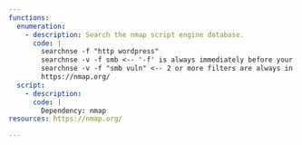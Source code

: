 ```yaml
---
functions:
  enumeration:
    - description: Search the nmap script engine database.
      code: |
        searchnse -f "http wordpress"
        searchnse -v -f smb <-- '-f' is always immediately before your filters
        searchnse -v -f "smb vuln" <-- 2 or more filters are always in quotes |
        https://nmap.org/
  script:
    - description:
      code: |
        Dependency: nmap
resources: https://nmap.org/

---
```

